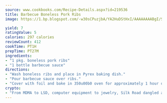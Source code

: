 ```yaml
---
source: www.cookbooks.com/Recipe-Details.aspx?id=219536
title: Barbecue Boneless Pork Ribs
image: https://1.bp.blogspot.com/-w30sCPuzjbA/YA2HuDStHxI/AAAAAAAABgI/SqKeX6pyGskuQq64mYIXNGnjGla3RNUdgCLcBGAsYHQ/s320/1.png

yield: 7
ratingValue: 5
calories: 297 calories
reviewCount: 412
cookTime: PT1H
prepTime: PT27M
ingredients:
- "1 pkg. boneless pork ribs"
- "1 bottle barbecue sauce"
directions:
- "Wash boneless ribs and place in Pyrex baking dish."
- "Pour barbecue sauce over ribs."
- "Cover with foil and bake in 350u00b0 oven for approximately 1 hour or until tender."
crypto:
- "From MDMA to LSD, computer equipment to jewelry, Silk Road dangled a menu listing all the greatest things Bitcoin can buy."
---
```

